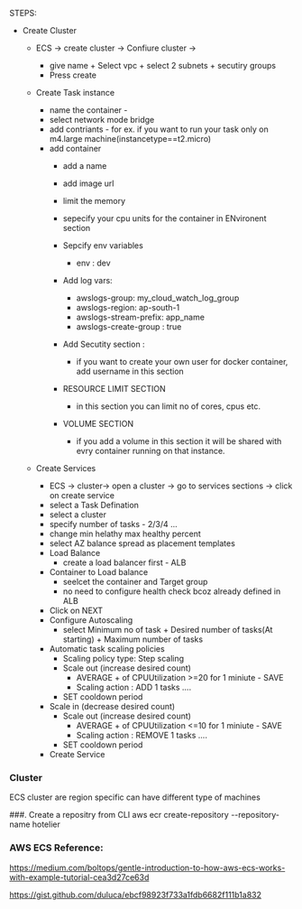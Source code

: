 STEPS:
  - Create Cluster
  	- ECS -> create cluster -> Confiure cluster -> 
		- give name + Select vpc + select 2 subnets + secutiry groups 
		- Press create 
		
	- Create Task instance
	    - name the container - 
		- select network mode bridge
		- add contriants - for ex.  if you want to run your task only on m4.large machine(instancetype==t2.micro)
		- add container
			- add a name 
			- add image url
			- limit the memory 
			- sepecify your cpu units for the container in ENvironent section
			- Sepcify env variables
				- env : dev
			- Add log vars:
				- awslogs-group: my_cloud_watch_log_group
				- awslogs-region: ap-south-1
				- awslogs-stream-prefix: app_name
				- awslogs-create-group : true
				
			- Add Secutity section : 
				- if you want to create your own user for docker container, add username in this section
			- RESOURCE LIMIT SECTION
				- in this section you can limit no of cores, cpus etc.
			- VOLUME SECTION
				- if you add a volume in this section it will be shared with evry container running on that instance.
				
	- Create Services
 		- ECS -> cluster-> open a cluster -> go to services sections -> click on create service
		- select a Task Defination
		- select a cluster
		- specify number of tasks - 2/3/4 ...
		- change min helathy max healthy percent
		- select AZ balance spread  as placement templates
		- Load Balance
			- create a load balancer first - ALB
		- Container to Load balance
			- seelcet the container and Target group 
			- no need to configure health check bcoz already defined in ALB
		- Click on NEXT
		- Configure Autoscaling
			- select Minimum no of task + Desired number of tasks(At starting) + Maximum number of tasks
		- Automatic task scaling policies
			- Scaling policy type: Step scaling
			- Scale out (increase desired count)
				- AVERAGE + of CPUUtilization >=20 for 1 miniute - SAVE
				- Scaling action : ADD 1 tasks ....
			- SET cooldown period
		- Scale in (decrease desired count)
			- Scale out (increase desired count)
				- AVERAGE + of CPUUtilization <=10 for 1 miniute - SAVE
				- Scaling action : REMOVE 1 tasks ....
			- SET cooldown period
		- Create Service 
 

### Cluster
ECS cluster are region specific
can have different type of machines

###.  Create a repositry from CLI
aws ecr create-repository --repository-name hotelier

 
### AWS ECS Reference:

https://medium.com/boltops/gentle-introduction-to-how-aws-ecs-works-with-example-tutorial-cea3d27ce63d

https://gist.github.com/duluca/ebcf98923f733a1fdb6682f111b1a832

 